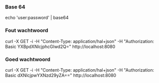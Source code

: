 ### Base 64 
echo  'user:password' | base64


### Fout wachtwoord 
curl -X GET -i -H "Content-Type: application/hal+json" -H "Authorization: Basic YXBpdXNlcjphcGlwd2Q=" http://localhost:8080

### Goed wachtwoord 
curl -X GET -i -H "Content-Type: application/hal+json" -H "Authorization: Basic dXNlcjpwYXNzd29yZA==" http://localhost:8080
